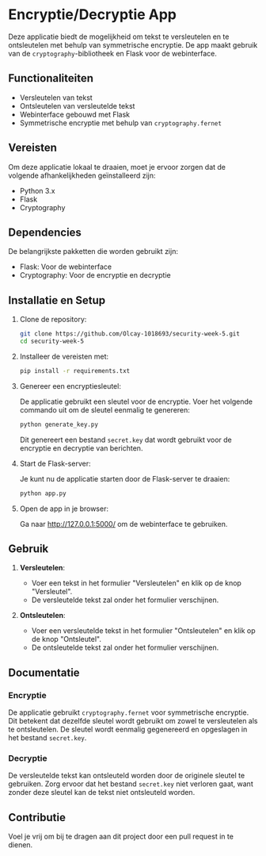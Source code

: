 # Encryptie/Decryptie App

Deze applicatie biedt de mogelijkheid om tekst te versleutelen en te ontsleutelen met behulp van symmetrische encryptie. De app maakt gebruik van de `cryptography`-bibliotheek en Flask voor de webinterface.

## Functionaliteiten
* Versleutelen van tekst
* Ontsleutelen van versleutelde tekst
* Webinterface gebouwd met Flask
* Symmetrische encryptie met behulp van `cryptography.fernet`

## Vereisten
Om deze applicatie lokaal te draaien, moet je ervoor zorgen dat de volgende afhankelijkheden geïnstalleerd zijn:

* Python 3.x
* Flask
* Cryptography

## Dependencies
De belangrijkste pakketten die worden gebruikt zijn:

* Flask: Voor de webinterface
* Cryptography: Voor de encryptie en decryptie

## Installatie en Setup
1. Clone de repository:
    ```bash
    git clone https://github.com/Olcay-1018693/security-week-5.git
    cd security-week-5
    ```

2. Installeer de vereisten met:
    ```bash
    pip install -r requirements.txt
    ```

3. Genereer een encryptiesleutel:

    De applicatie gebruikt een sleutel voor de encryptie. Voer het volgende commando uit om de sleutel eenmalig te genereren:

    ```bash
    python generate_key.py
    ```
    Dit genereert een bestand `secret.key` dat wordt gebruikt voor de encryptie en decryptie van berichten.

4. Start de Flask-server:

    Je kunt nu de applicatie starten door de Flask-server te draaien:

    ```bash
    python app.py
    ```
5. Open de app in je browser:

    Ga naar http://127.0.0.1:5000/ om de webinterface te gebruiken.

## Gebruik
1. **Versleutelen**:

   * Voer een tekst in het formulier "Versleutelen" en klik op de knop "Versleutel".
   * De versleutelde tekst zal onder het formulier verschijnen.

2. **Ontsleutelen**:

    * Voer een versleutelde tekst in het formulier "Ontsleutelen" en klik op de knop "Ontsleutel".
    * De ontsleutelde tekst zal onder het formulier verschijnen.

## Documentatie
### Encryptie
De applicatie gebruikt `cryptography.fernet` voor symmetrische encryptie. Dit betekent dat dezelfde sleutel wordt gebruikt om zowel te versleutelen als te ontsleutelen. De sleutel wordt eenmalig gegenereerd en opgeslagen in het bestand `secret.key`.

### Decryptie
De versleutelde tekst kan ontsleuteld worden door de originele sleutel te gebruiken. Zorg ervoor dat het bestand `secret.key` niet verloren gaat, want zonder deze sleutel kan de tekst niet ontsleuteld worden.

## Contributie
Voel je vrij om bij te dragen aan dit project door een pull request in te dienen.
